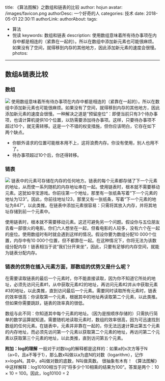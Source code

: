title: 《算法图解》之数组和链表的比较
author: hojun
avatar: /images/favicon.png
authorDesc: 一个好奇的人
categories: 技术
date: 2018-05-01 22:30:11
authorLink:
authorAbout:
tags:
 - 算法
 - 悦读
keywords: 数组和链表
description: 使用数组意味着所有待办事项在内存中都是相连的（紧靠在一起的）。所以在数组中添加新元素也可能很麻烦。如果没有了空间，就得移到内存的其他地方，因此添加新元素的速度会很慢。
photos:
---
## **数组&链表比较**
### **数组**

![](https://wx3.sinaimg.cn/large/006bYVyvgy1fqw7appbhcj30mz03m3yi.jpg)
使用数组意味着所有待办事项在内存中都是相连的（紧靠在一起的）。所以在数组中添加新元素也可能很麻烦。如果没有了空间，就得移到内存的其他地方，因此添加新元素的速度会很慢。一种解决之道是“预留座位”：即便当前只有3个待办事项，也请计算机提供10个位置，以防需要添加待办事项。这样，只要待办事项不超过10个，就无需转移。这是一个不错的权变措施，但你应该明白，它存在如下两个缺点。

 - 你额外请求的位置可能根本用不上，这将浪费内存。你没有使用，别人也用不了。
 - 待办事项超过10个后，你还得转移。

### **链表**
![](https://wx3.sinaimg.cn/large/006bYVyvgy1fqw7aupy8aj30dw02ydfq.jpg)
链表中的元素可存储在内存的任何地方。链表的每个元素都存储了下一个元素的地址，从而使一系列随机的内存地址串在一起。使用链表时，根本就不需要移动元素。这犹如寻宝游戏。你前往第一个地址，那里有一张纸条写着“下一个元素的地址为123”。因此，你前往地址123，那里又有一张纸条，写着“下一个元素的地址为847”，以此类推。在链表中添加元素很容易：只需将其放入内存，并将其地址存储到前一个元素中。

使用链表时，根本就不需要移动元素。这还可避免另一个问题。假设你与五位朋友去看一部很火的电影。你们六人想坐在一起，但看电影的人较多，没有六个在一起的座位。使用数组时有时就会遇到这样的情况。假设你要为数组分配10 000个位置，内存中有10 000个位置，但不都靠在一起。在这种情况下，你将无法为该数组分配内存！链表相当于说“我们分开来坐”，因此，只要有足够的内存空间，就能为链表分配内存。

### **链表的优势在插入元素方面，那数组的优势又是什么呢？** 
在需要读取链表的最后一个元素时，你不能直接读取，因为你不知道它所处的地址，必须先访问元素#1，从中获取元素#2的地址，再访问元素#2并从中获取元素#3的地址，以此类推，直到访问最后一个元素。需要同时读取所有元素时，链表的效率很高：你读取第一个元素，根据其中的地址再读取第二个元素，以此类推。但如果你需要跳跃，链表的效率真的很低。

数组与此不同：你知道其中每个元素的地址。（因为是按顺序存储的）只需执行简单的数学运算就知道。需要随机地读取元素时，数组的效率很高，因为可迅速找到数组的任何元素。在链表中，元素并非靠在一起的，你无法迅速计算出第五个元素的内存地址，而必须先访问第一个元素以获取第二个元素的地址，再访问第二个元素以获取第三个元素的地址，以此类推，直到访问第五个元素。


**附加：log的理解**
一般对于对数log的解释都是这样的：如果a的x次方等于N（a>0，且a不等于1），那么数x叫做以a为底N的对数（logarithm），记作x=logaN。其中，a叫做对数的底数，N叫做真数。
很抽象有木有！
《算法图解》中这样解释：log10100相当于问“将多少个10相乘的结果为100”。答案是两个：10 × 10 = 100。因此，log10100 = 2